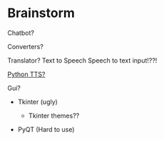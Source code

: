 # Brainstorm

Chatbot?

Converters?

Translator?
  Text to Speech
  Speech to text input!??!

[Python TTS?](https://www.thepythoncode.com/article/convert-text-to-speech-in-python)

Gui?

- Tkinter (ugly)
  - Tkinter themes??

- PyQT (Hard to use)
